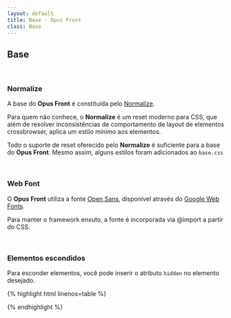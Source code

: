 ```yaml
---
layout: default
title: Base - Opus Front
class: Base
---
```

## Base

<br>

### Normalize

A base do __Opus Front__ é constituída pelo [Normalize]().

Para quem não conhece, o __Normalize__ é um reset moderno para CSS, que além de resolver inconsistências de comportamento de layout de elementos crossbrowser, aplica um estilo mínimo aos elementos.

Todo o suporte de reset oferecido pelo __Normalize__ é suficiente para a base do __Opus Front__. Mesmo assim, alguns estilos foram adicionados ao `base.css`

<br>

### Web Font

O __Opus Front__ utiliza a fonte [Open Sans](), disponível através do [Google Web Fonts]().

Para manter o framework enxuto, a fonte é incorporada via @import a partir do CSS.

<br>

### Elementos escondidos

Para esconder elementos, você pode inserir o atributo `hidden` no elemento desejado.

{% highlight html linenos=table %}
<div class="conteudo" hidden></div>
{% endhighlight %}